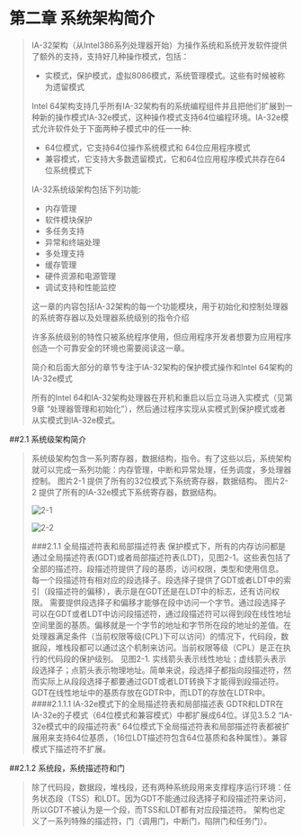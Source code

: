 # 第二章 系统架构简介

> IA-32架构（从Intel386系列处理器开始）为操作系统和系统开发软件提供了额外的支持，支持好几种操作模式，包括：
>
> - 实模式，保护模式，虚拟8086模式，系统管理模式。这些有时候被称为遗留模式
>
> Intel 64架构支持几乎所有IA-32架构有的系统编程组件并且把他们扩展到一种新的操作模式IA-32e模式，这种操作模式支持64位编程环境。IA-32e模式允许软件处于下面两种子模式中的任一一种:
>
> - 64位模式，它支持64位操作系统模式和 64位应用程序模式
> - 兼容模式，它支持大多数遗留模式，它和64位应用程序模式共存在64位系统模式下
>
> IA-32系统级架构包括下列功能:
>
> - 内存管理
> - 软件模块保护
> - 多任务支持
> - 异常和终端处理
> - 多处理支持
> - 缓存管理
> - 硬件资源和电源管理
> - 调试支持和性能监控
>
> 这一章的内容包括IA-32架构的每一个功能模块，用于初始化和控制处理器的系统寄存器以及处理器系统级别的指令介绍
>
> 许多系统级别的特性只被系统程序使用，但应用程序开发者想要为应用程序创造一个可靠安全的环境也需要阅读这一章。
>
> 简介和后面大部分的章节专注于IA-32架构的保护模式操作和Intel 64架构的IA-32e模式
>
> 所有的Intel 64和IA-32架构处理器在开机和重启以后立马进入实模式（见第9章 “处理器管理和初始化”），然后通过程序实现从实模式到保护模式或者从实模式到IA-32e模式。
>
>   
##2.1 系统级架构简介
>系统级架构包含一系列寄存器，数据结构，指令。有了这些以后，系统架构就可以完成一系列功能：内存管理，中断和异常处理，任务调度，多处理器控制。
>图片2-1 提供了所有的32位模式下系统寄存器，数据结构。
>图片2-2 提供了所有的IA-32e模式下系统寄存器，数据结构。
>
>![2-1](https://raw.githubusercontent.com/coolboy4me/intel-/master/pic/2/2-1.png)
>
> ![2-2](https://raw.githubusercontent.com/coolboy4me/intel-/master/pic/2/2-2.png)
>
> ###2.1.1 全局描述符表和局部描述符表
> 保护模式下，所有的内存访问都是通过全局描述符表(GDT)或者局部描述符表(LDT)，见图2-1。这些表包括了全部的描述符。段描述符提供了段的基质，访问权限，类型和使用信息。
> 每一个段描述符有相对应的段选择子。段选择子提供了GDT或者LDT中的索引（段描述符的偏移），表示是在GDT还是在LDT中的标志，还有访问权限。
> 需要提供段选择子和偏移才能够在段中访问一个字节。通过段选择子可以在GDT或者LDT中访问段描述符，通过段描述符可以得到段在线性地址空间里面的基质。偏移就是一个字节的地址和字节所在段的地址的差值。在处理器满足条件（当前权限等级(CPL)下可以访问）的情况下，代码段，数据段，堆栈段都可以通过这个机制来访问。当前权限等级（CPL）是正在执行的代码段的保护级别。
> 见图2-1. 实线箭头表示线性地址；虚线箭头表示段选择子；点箭头表示物理地址。简单来说，段选择子都指向段描述符，然而实际上从段段选择子都要通过GDT或者LDT转换下才能得到段描述符。
> GDT在线性地址中的基质存放在GDTR中，而LDT的存放在LDTR中。
> ####2.1.1.1 IA-32e模式下的全局描述符表和局部描述表
> GDTR和LDTR在IA-32e的子模式（64位模式和兼容模式）中都扩展成64位。详见3.5.2 “IA-32e模式中的段描述符表”
> 64位模式下全局描述符表和局部描述符表都被扩展用来支持64位基质，（16位LDT描述符包含64位基质和各种属性）。兼容模式下描述符不扩展。
>
##2.1.2 系统段，系统描述符和门

> 除了代码段，数据段，堆栈段，还有两种系统段用来支撑程序运行环境：任务状态段（TSS）和LDT。因为GDT不能通过段选择子和段描述符来访问，所以GDT不被认为是一个段，而TSS和LDT都有对应段描述符。
> 架构也定义了一系列特殊的描述符，门（调用门，中断门，陷阱门和任务门）。